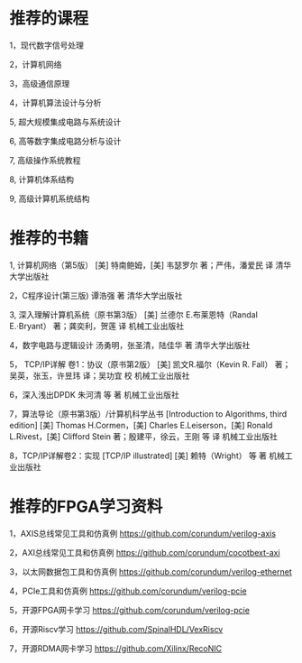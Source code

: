 # 推荐的课程

1，现代数字信号处理

2，计算机网络

3，高级通信原理

4，计算机算法设计与分析
    
5, 超大规模集成电路与系统设计

6, 高等数字集成电路分析与设计

7, 高级操作系统教程

8, 计算机体系结构

9, 高级计算机系统结构


# 推荐的书籍

1, 计算机网络（第5版） 
[美] 特南鲍姆，[美] 韦瑟罗尔 著；严伟，潘爱民 译
清华大学出版社

2，C程序设计(第三版)
谭浩强 著
清华大学出版社

3, 深入理解计算机系统（原书第3版）
[美] 兰德尔 E.布莱恩特（Randal E.·Bryant） 著；龚奕利，贺莲 译
机械工业出版社

4，数字电路与逻辑设计
汤勇明，张圣清，陆佳华 著
清华大学出版社

5， TCP/IP详解 卷1：协议（原书第2版）
[美] 凯文R.福尔（Kevin R. Fall） 著；吴英，张玉，许昱玮 译；吴功宜 校
机械工业出版社

6，深入浅出DPDK
朱河清 等 著
机械工业出版社

7，算法导论（原书第3版）/计算机科学丛书 [Introduction to Algorithms, third edition]
[美] Thomas H.Cormen，[美] Charles E.Leiserson，[美] Ronald L.Rivest，[美] Clifford Stein 著；殷建平，徐云，王刚 等 译
机械工业出版社

8，TCP/IP详解卷2：实现 [TCP/IP illustrated]
[美] 赖特（Wright） 等 著
机械工业出版社





# 推荐的FPGA学习资料

1，AXIS总线常见工具和仿真例
https://github.com/corundum/verilog-axis

2，AXI总线常见工具和仿真例
https://github.com/corundum/cocotbext-axi

3，以太网数据包工具和仿真例
https://github.com/corundum/verilog-ethernet

4，PCIe工具和仿真例
https://github.com/corundum/verilog-pcie

5，开源FPGA网卡学习
https://github.com/corundum/verilog-pcie

6，开源Riscv学习
https://github.com/SpinalHDL/VexRiscv

7，开源RDMA网卡学习
https://github.com/Xilinx/RecoNIC





